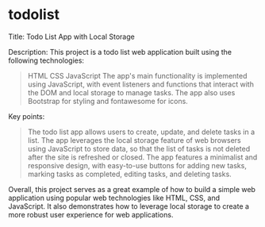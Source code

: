 # todolist

Title: Todo List App with Local Storage

Description:
This project is a todo list web application built using the following technologies:

> HTML
> CSS
> JavaScript
The app's main functionality is implemented using JavaScript, with event listeners and functions that interact with the DOM and local storage to manage tasks. The app also uses Bootstrap for styling and fontawesome for icons.

Key points:

> The todo list app allows users to create, update, and delete tasks in a list.
> The app leverages the local storage feature of web browsers using JavaScript to store data, so that the list of tasks is not deleted after the site is refreshed or closed.
> The app features a minimalist and responsive design, with easy-to-use buttons for adding new tasks, marking tasks as completed, editing tasks, and deleting tasks.


Overall, this project serves as a great example of how to build a simple web application using popular web technologies like HTML, CSS, and JavaScript. It also demonstrates how to leverage local storage to create a more robust user experience for web applications.
